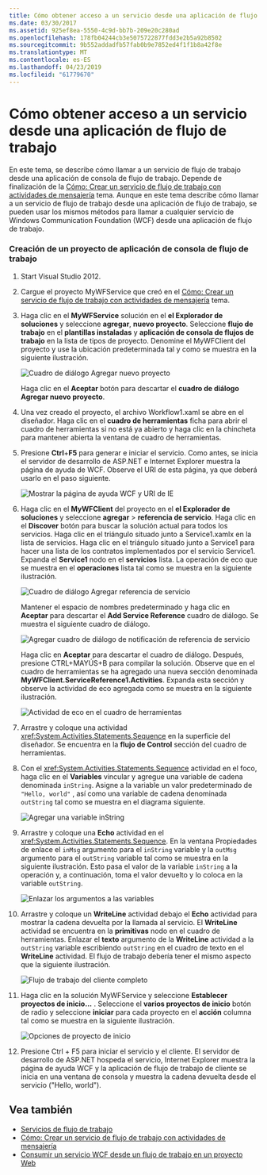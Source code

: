 ```yaml
---
title: Cómo obtener acceso a un servicio desde una aplicación de flujo de trabajo
ms.date: 03/30/2017
ms.assetid: 925ef8ea-5550-4c9d-bb7b-209e20c280ad
ms.openlocfilehash: 178fb04244cb3e5075722877fdd3e2b5a92b8502
ms.sourcegitcommit: 9b552addadfb57fab0b9e7852ed4f1f1b8a42f8e
ms.translationtype: MT
ms.contentlocale: es-ES
ms.lasthandoff: 04/23/2019
ms.locfileid: "61779670"
---
```

# <a name="how-to-access-a-service-from-a-workflow-application"></a>Cómo obtener acceso a un servicio desde una aplicación de flujo de trabajo
En este tema, se describe cómo llamar a un servicio de flujo de trabajo desde una aplicación de consola de flujo de trabajo. Depende de finalización de la [Cómo: Crear un servicio de flujo de trabajo con actividades de mensajería](../../../../docs/framework/wcf/feature-details/how-to-create-a-workflow-service-with-messaging-activities.md) tema. Aunque en este tema describe cómo llamar a un servicio de flujo de trabajo desde una aplicación de flujo de trabajo, se pueden usar los mismos métodos para llamar a cualquier servicio de Windows Communication Foundation (WCF) desde una aplicación de flujo de trabajo.

### <a name="create-a-workflow-console-application-project"></a>Creación de un proyecto de aplicación de consola de flujo de trabajo

1. Start Visual Studio 2012.

2. Cargue el proyecto MyWFService que creó en el [Cómo: Crear un servicio de flujo de trabajo con actividades de mensajería](../../../../docs/framework/wcf/feature-details/how-to-create-a-workflow-service-with-messaging-activities.md) tema.

3. Haga clic en el **MyWFService** solución en el **el Explorador de soluciones** y seleccione **agregar**, **nuevo proyecto**. Seleccione **flujo de trabajo** en el **plantillas instaladas** y **aplicación de consola de flujos de trabajo** en la lista de tipos de proyecto. Denomine el MyWFClient del proyecto y use la ubicación predeterminada tal y como se muestra en la siguiente ilustración.

     ![Cuadro de diálogo Agregar nuevo proyecto](./media/how-to-access-a-service-from-a-workflow-application/add-new-project-dialog.jpg)

     Haga clic en el **Aceptar** botón para descartar el **cuadro de diálogo Agregar nuevo proyecto**.

4. Una vez creado el proyecto, el archivo Workflow1.xaml se abre en el diseñador. Haga clic en el **cuadro de herramientas** ficha para abrir el cuadro de herramientas si no está ya abierto y haga clic en la chincheta para mantener abierta la ventana de cuadro de herramientas.

5. Presione **Ctrl**+**F5** para generar e iniciar el servicio. Como antes, se inicia el servidor de desarrollo de ASP.NET e Internet Explorer muestra la página de ayuda de WCF. Observe el URI de esta página, ya que deberá usarlo en el paso siguiente.

     ![Mostrar la página de ayuda WCF y URI de IE](./media/how-to-access-a-service-from-a-workflow-application/ie-wcf-help-page-uri.jpg)

6. Haga clic en el **MyWFClient** del proyecto en el **el Explorador de soluciones** y seleccione **agregar** > **referencia de servicio**. Haga clic en el **Discover** botón para buscar la solución actual para todos los servicios. Haga clic en el triángulo situado junto a Service1.xamlx en la lista de servicios. Haga clic en el triángulo situado junto a Service1 para hacer una lista de los contratos implementados por el servicio Service1. Expanda el **Service1** nodo en el **servicios** lista. La operación de eco que se muestra en el **operaciones** lista tal como se muestra en la siguiente ilustración.

     ![Cuadro de diálogo Agregar referencia de servicio](./media/how-to-access-a-service-from-a-workflow-application/add-service-reference.jpg)

     Mantener el espacio de nombres predeterminado y haga clic en **Aceptar** para descartar el **Add Service Reference** cuadro de diálogo. Se muestra el siguiente cuadro de diálogo.

     ![Agregar cuadro de diálogo de notificación de referencia de servicio](./media/how-to-access-a-service-from-a-workflow-application/add-service-reference-dialog.jpg)

     Haga clic en **Aceptar** para descartar el cuadro de diálogo. Después, presione CTRL+MAYÚS+B para compilar la solución. Observe que en el cuadro de herramientas se ha agregado una nueva sección denominada **MyWFClient.ServiceReference1.Activities**. Expanda esta sección y observe la actividad de eco agregada como se muestra en la siguiente ilustración.

     ![Actividad de eco en el cuadro de herramientas](./media/how-to-access-a-service-from-a-workflow-application/echo-activity-toolbox.jpg)

7. Arrastre y coloque una actividad <xref:System.Activities.Statements.Sequence> en la superficie del diseñador. Se encuentra en la **flujo de Control** sección del cuadro de herramientas.

8. Con el <xref:System.Activities.Statements.Sequence> actividad en el foco, haga clic en el **Variables** vincular y agregue una variable de cadena denominada `inString`. Asigne a la variable un valor predeterminado de `"Hello, world"` , así como una variable de cadena denominada `outString` tal como se muestra en el diagrama siguiente.

     ![Agregar una variable inString](./media/how-to-access-a-service-from-a-workflow-application/add-instring-variable.jpg)

9. Arrastre y coloque una **Echo** actividad en el <xref:System.Activities.Statements.Sequence>. En la ventana Propiedades de enlace el `inMsg` argumento para el `inString` variable y la `outMsg` argumento para el `outString` variable tal como se muestra en la siguiente ilustración. Esto pasa el valor de la variable `inString` a la operación y, a continuación, toma el valor devuelto y lo coloca en la variable `outString`.

     ![Enlazar los argumentos a las variables](./media/how-to-access-a-service-from-a-workflow-application/bind-arguments-variables.jpg)

10. Arrastre y coloque un **WriteLine** actividad debajo el **Echo** actividad para mostrar la cadena devuelta por la llamada al servicio. El **WriteLine** actividad se encuentra en la **primitivas** nodo en el cuadro de herramientas. Enlazar el **texto** argumento de la **WriteLine** actividad a la `outString` variable escribiendo `outString` en el cuadro de texto en el **WriteLine** actividad. El flujo de trabajo debería tener el mismo aspecto que la siguiente ilustración.

     ![Flujo de trabajo del cliente completo](./media/how-to-access-a-service-from-a-workflow-application/complete-client-workflow.jpg)

11. Haga clic en la solución MyWFService y seleccione **Establecer proyectos de inicio...** . Seleccione el **varios proyectos de inicio** botón de radio y seleccione **iniciar** para cada proyecto en el **acción** columna tal como se muestra en la siguiente ilustración.

     ![Opciones de proyecto de inicio](./media/how-to-access-a-service-from-a-workflow-application/startup-project-options.jpg)

12. Presione Ctrl + F5 para iniciar el servicio y el cliente. El servidor de desarrollo de ASP.NET hospeda el servicio, Internet Explorer muestra la página de ayuda WCF y la aplicación de flujo de trabajo de cliente se inicia en una ventana de consola y muestra la cadena devuelta desde el servicio ("Hello, world").

## <a name="see-also"></a>Vea también

- [Servicios de flujo de trabajo](../../../../docs/framework/wcf/feature-details/workflow-services.md)
- [Cómo: Crear un servicio de flujo de trabajo con actividades de mensajería](../../../../docs/framework/wcf/feature-details/how-to-create-a-workflow-service-with-messaging-activities.md)
- [Consumir un servicio WCF desde un flujo de trabajo en un proyecto Web](https://go.microsoft.com/fwlink/?LinkId=207725)
